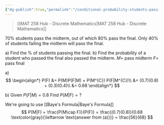 ```yaml
---
{"dg-publish":true,"permalink":"/conditional-probability-students-passing-example/","dgHomeLink":true,"dgPassFrontmatter":false,"dgShowLocalGraph":true}
---
```


> [[MAT 258 Hub - Discrete Mathematics|MAT 258 Hub - Discrete Mathematics]]

$70\%$ students pass the midterm, out of which 80% pass the final.
Only 40% of students failing the midterm will pass the final.

a) Find the % of students passing the final.
b) Find the probability of a student who passed the final also passed the midterm.
$M=$ pass midterm
$F=$ pass final


<style>
.container {font-family: sans-serif; text-align: center;}
.button-wrapper button {z-index: 1;height: 40px; width: 100px; margin: 10px;padding: 5px;}
.excalidraw .App-menu_top .buttonList { display: flex;}
.excalidraw-wrapper { height: 800px; margin: 50px; position: relative;}
:root[dir="ltr"] .excalidraw .layer-ui__wrapper .zen-mode-transition.App-menu_bottom--transition-left {transform: none;}
</style><script src="https://unpkg.com/react@17/umd/react.production.min.js"></script><script src="https://unpkg.com/react-dom@17/umd/react-dom.production.min.js"></script><script type="text/javascript" src="https://unpkg.com/@excalidraw/excalidraw@0.12.0/dist/excalidraw.production.min.js"></script><div id="Conditional_probability_students_passing_example_2024-02-13_0939.37.excalidraw.md1"></div><script>(function(){const InitialData={"type":"excalidraw","version":2,"source":"https://github.com/zsviczian/obsidian-excalidraw-plugin/releases/tag/1.9.19","elements":[{"id":"jdOKWNAbg92fq_zo46ft2","type":"line","x":-310,"y":-61.25,"width":125,"height":124.99999999999997,"angle":0,"strokeColor":"#1e1e1e","backgroundColor":"transparent","fillStyle":"hachure","strokeWidth":1,"strokeStyle":"solid","roughness":1,"opacity":100,"groupIds":[],"frameId":null,"roundness":{"type":2},"seed":1388650270,"version":87,"versionNonce":927382658,"isDeleted":false,"boundElements":null,"updated":1707845982136,"link":null,"locked":false,"points":[[0,0],[125,-124.99999999999997]],"lastCommittedPoint":null,"startBinding":null,"endBinding":null,"startArrowhead":null,"endArrowhead":null},{"id":"NLyhnE9CIHVlqxSh0bPkC","type":"line","x":-312,"y":-60.25,"width":112,"height":111.99999999999999,"angle":0,"strokeColor":"#1e1e1e","backgroundColor":"transparent","fillStyle":"hachure","strokeWidth":1,"strokeStyle":"solid","roughness":1,"opacity":100,"groupIds":[],"frameId":null,"roundness":{"type":2},"seed":503307330,"version":77,"versionNonce":1107728286,"isDeleted":false,"boundElements":null,"updated":1707845987647,"link":null,"locked":false,"points":[[0,0],[112,111.99999999999999]],"lastCommittedPoint":null,"startBinding":null,"endBinding":null,"startArrowhead":null,"endArrowhead":null},{"type":"image","version":65,"versionNonce":1169932482,"isDeleted":false,"id":"nWUDPykg","fillStyle":"hachure","strokeWidth":1,"strokeStyle":"solid","roughness":1,"opacity":100,"angle":0,"x":-154.5,"y":-196,"strokeColor":"#000000","backgroundColor":"transparent","width":17,"height":11,"seed":15967,"groupIds":[],"frameId":null,"roundness":null,"boundElements":[],"updated":1707845999876,"link":null,"locked":false,"status":"pending","fileId":"af7486bf3d908b1e2d3ae1bdaa4402c02015b01b","scale":[1,1]},{"type":"image","version":63,"versionNonce":1479619678,"isDeleted":false,"id":"x6UqkHbK","fillStyle":"hachure","strokeWidth":1,"strokeStyle":"solid","roughness":1,"opacity":100,"angle":0,"x":-178,"y":46,"strokeColor":"#000000","backgroundColor":"transparent","width":28,"height":15,"seed":60128,"groupIds":[],"frameId":null,"roundness":null,"boundElements":[],"updated":1707846006302,"link":null,"locked":false,"status":"pending","fileId":"ba76d38302c9d011c7f9ca308ec22c4bd9d34619","scale":[1,1]},{"type":"image","version":202,"versionNonce":1320374174,"isDeleted":false,"id":"4qxVONSL","fillStyle":"hachure","strokeWidth":1,"strokeStyle":"solid","roughness":1,"opacity":100,"angle":0,"x":28.5,"y":-278,"strokeColor":"#000000","backgroundColor":"transparent","width":19,"height":11,"seed":24543,"groupIds":[],"frameId":null,"roundness":null,"boundElements":[],"updated":1707846050940,"link":null,"locked":false,"status":"pending","fileId":"c31ef9f6af902b06d189fa3f1321890856f7af27","scale":[1,1]},{"id":"weGokXo7CzN4t0m8jT_yE","type":"line","x":-123,"y":-196.25,"width":123.04774941164095,"height":71.04165124598853,"angle":0,"strokeColor":"#1e1e1e","backgroundColor":"transparent","fillStyle":"hachure","strokeWidth":1,"strokeStyle":"solid","roughness":1,"opacity":100,"groupIds":[],"frameId":null,"roundness":{"type":2},"seed":1752359006,"version":178,"versionNonce":206477762,"isDeleted":false,"boundElements":null,"updated":1707846040906,"link":null,"locked":false,"points":[[0,0],[123.04774941164095,-71.04165124598853]],"lastCommittedPoint":null,"startBinding":null,"endBinding":null,"startArrowhead":null,"endArrowhead":null},{"id":"CqatVaNnBzWGbogT3FgwA","type":"line","x":-115,"y":-189.25,"width":112.363448015713,"height":30.107695154586736,"angle":0,"strokeColor":"#1e1e1e","backgroundColor":"transparent","fillStyle":"hachure","strokeWidth":1,"strokeStyle":"solid","roughness":1,"opacity":100,"groupIds":[],"frameId":null,"roundness":{"type":2},"seed":1970784002,"version":61,"versionNonce":2023849182,"isDeleted":false,"boundElements":null,"updated":1707846024161,"link":null,"locked":false,"points":[[0,0],[112.363448015713,30.107695154586736]],"lastCommittedPoint":null,"startBinding":null,"endBinding":null,"startArrowhead":null,"endArrowhead":null},{"id":"JaVQDUoMRQDbTJWXLesc9","type":"line","x":-126,"y":54.75,"width":122.76056233274298,"height":32.893593539448986,"angle":0,"strokeColor":"#1e1e1e","backgroundColor":"transparent","fillStyle":"hachure","strokeWidth":1,"strokeStyle":"solid","roughness":1,"opacity":100,"groupIds":[],"frameId":null,"roundness":{"type":2},"seed":1331310878,"version":66,"versionNonce":880830402,"isDeleted":false,"boundElements":null,"updated":1707846029043,"link":null,"locked":false,"points":[[0,0],[122.76056233274298,-32.893593539448986]],"lastCommittedPoint":null,"startBinding":null,"endBinding":null,"startArrowhead":null,"endArrowhead":null},{"id":"URgaunzZdUL2z7Q9TA6hi","type":"line","x":-129,"y":57.75,"width":121.14453692895854,"height":32.460580837556776,"angle":0,"strokeColor":"#1e1e1e","backgroundColor":"transparent","fillStyle":"hachure","strokeWidth":1,"strokeStyle":"solid","roughness":1,"opacity":100,"groupIds":[],"frameId":null,"roundness":{"type":2},"seed":1969364866,"version":59,"versionNonce":1053916126,"isDeleted":false,"boundElements":null,"updated":1707846032984,"link":null,"locked":false,"points":[[0,0],[121.14453692895854,32.460580837556776]],"lastCommittedPoint":null,"startBinding":null,"endBinding":null,"startArrowhead":null,"endArrowhead":null},{"type":"image","version":36,"versionNonce":820602882,"isDeleted":false,"id":"VjHDm0tOgbuQlNvMqYZjr","fillStyle":"hachure","strokeWidth":1,"strokeStyle":"solid","roughness":1,"opacity":100,"angle":0,"x":40.5,"y":-176,"strokeColor":"#000000","backgroundColor":"transparent","width":23,"height":15,"seed":1100340446,"groupIds":[],"frameId":null,"roundness":null,"boundElements":null,"updated":1707846059759,"link":null,"locked":false,"status":"pending","fileId":"bea5f68119d8922dc199dfe3beda340900c1ce25","scale":[1,1]},{"type":"image","version":64,"versionNonce":1485240578,"isDeleted":false,"id":"DQJHHQBZ","fillStyle":"hachure","strokeWidth":1,"strokeStyle":"solid","roughness":1,"opacity":100,"angle":0,"x":24.5,"y":11,"strokeColor":"#000000","backgroundColor":"transparent","width":19,"height":11,"seed":78017,"groupIds":[],"frameId":null,"roundness":null,"boundElements":[],"updated":1707846057932,"link":null,"locked":false,"status":"pending","fileId":"2d5e9a1549828c33d2ae254d999989917808ca15","scale":[1,1]},{"type":"image","version":130,"versionNonce":602155074,"isDeleted":false,"id":"SBLlK7bz","fillStyle":"hachure","strokeWidth":1,"strokeStyle":"solid","roughness":1,"opacity":100,"angle":0,"x":21.5,"y":80,"strokeColor":"#000000","backgroundColor":"transparent","width":23,"height":15,"seed":84590,"groupIds":[],"frameId":null,"roundness":null,"boundElements":[],"updated":1707846061290,"link":null,"locked":false,"status":"pending","fileId":"865ce7b4ed3159ff4bd7e7f7c7a401884fe64d93","scale":[1,1]},{"id":"o6YWeWvY","type":"text","x":-311,"y":-187.25,"width":29.999984741210938,"height":25,"angle":0,"strokeColor":"#e03131","backgroundColor":"transparent","fillStyle":"hachure","strokeWidth":1,"strokeStyle":"solid","roughness":1,"opacity":100,"groupIds":[],"frameId":null,"roundness":null,"seed":1322636638,"version":4,"versionNonce":177049282,"isDeleted":false,"boundElements":null,"updated":1707846072111,"link":null,"locked":false,"text":"0.7","rawText":"0.7","fontSize":20,"fontFamily":1,"textAlign":"left","verticalAlign":"top","baseline":18,"containerId":null,"originalText":"0.7","lineHeight":1.25},{"id":"7IvTk9k7","type":"text","x":-89,"y":-290.25,"width":34.53997802734375,"height":25,"angle":0,"strokeColor":"#e03131","backgroundColor":"transparent","fillStyle":"hachure","strokeWidth":1,"strokeStyle":"solid","roughness":1,"opacity":100,"groupIds":[],"frameId":null,"roundness":null,"seed":320282050,"version":18,"versionNonce":1190517726,"isDeleted":false,"boundElements":null,"updated":1707846078278,"link":null,"locked":false,"text":"0.8","rawText":"0.8","fontSize":20,"fontFamily":1,"textAlign":"left","verticalAlign":"top","baseline":18,"containerId":null,"originalText":"0.8","lineHeight":1.25},{"id":"ZidwQZ6L","type":"text","x":-84,"y":-156.25,"width":33.47998046875,"height":25,"angle":0,"strokeColor":"#e03131","backgroundColor":"transparent","fillStyle":"hachure","strokeWidth":1,"strokeStyle":"solid","roughness":1,"opacity":100,"groupIds":[],"frameId":null,"roundness":null,"seed":2064121986,"version":47,"versionNonce":583567454,"isDeleted":false,"boundElements":null,"updated":1707846083365,"link":null,"locked":false,"text":"0.2","rawText":"0.2","fontSize":20,"fontFamily":1,"textAlign":"left","verticalAlign":"top","baseline":18,"containerId":null,"originalText":"0.2","lineHeight":1.25},{"id":"hIEGAVS6","type":"text","x":-309,"y":8.75,"width":32.8599853515625,"height":25,"angle":0,"strokeColor":"#e03131","backgroundColor":"transparent","fillStyle":"hachure","strokeWidth":1,"strokeStyle":"solid","roughness":1,"opacity":100,"groupIds":[],"frameId":null,"roundness":null,"seed":1721990146,"version":24,"versionNonce":908935966,"isDeleted":false,"boundElements":null,"updated":1707846087710,"link":null,"locked":false,"text":"0.3","rawText":"0.3","fontSize":20,"fontFamily":1,"textAlign":"left","verticalAlign":"top","baseline":18,"containerId":null,"originalText":"0.3","lineHeight":1.25},{"id":"LCcynreG","type":"text","x":-85,"y":0.75,"width":32.03997802734375,"height":25,"angle":0,"strokeColor":"#e03131","backgroundColor":"transparent","fillStyle":"hachure","strokeWidth":1,"strokeStyle":"solid","roughness":1,"opacity":100,"groupIds":[],"frameId":null,"roundness":null,"seed":1364819266,"version":28,"versionNonce":2140526302,"isDeleted":false,"boundElements":null,"updated":1707846092315,"link":null,"locked":false,"text":"0.4","rawText":"0.4","fontSize":20,"fontFamily":1,"textAlign":"left","verticalAlign":"top","baseline":18,"containerId":null,"originalText":"0.4","lineHeight":1.25},{"id":"XcmHfDS4","type":"text","x":-110,"y":90.75,"width":32.03997802734375,"height":25,"angle":0,"strokeColor":"#e03131","backgroundColor":"transparent","fillStyle":"hachure","strokeWidth":1,"strokeStyle":"solid","roughness":1,"opacity":100,"groupIds":[],"frameId":null,"roundness":null,"seed":196081026,"version":67,"versionNonce":629975134,"isDeleted":false,"boundElements":null,"updated":1707846097481,"link":null,"locked":false,"text":"0.6","rawText":"0.6","fontSize":20,"fontFamily":1,"textAlign":"left","verticalAlign":"top","baseline":18,"containerId":null,"originalText":"0.6","lineHeight":1.25},{"id":"MwqFqnJV3rGLpOTiaDq-D","type":"rectangle","x":5,"y":-301.25,"width":61,"height":56,"angle":0,"strokeColor":"#1971c2","backgroundColor":"transparent","fillStyle":"hachure","strokeWidth":1,"strokeStyle":"dashed","roughness":1,"opacity":100,"groupIds":[],"frameId":null,"roundness":{"type":3},"seed":1075567902,"version":55,"versionNonce":288291486,"isDeleted":false,"boundElements":null,"updated":1707846106060,"link":null,"locked":false},{"id":"Wo_y8rhBTcKjivCQYVgdU","type":"rectangle","x":9,"y":-12.25,"width":48,"height":54,"angle":0,"strokeColor":"#1971c2","backgroundColor":"transparent","fillStyle":"hachure","strokeWidth":1,"strokeStyle":"dashed","roughness":1,"opacity":100,"groupIds":[],"frameId":null,"roundness":{"type":3},"seed":2096232158,"version":62,"versionNonce":704412190,"isDeleted":false,"boundElements":null,"updated":1707846110827,"link":null,"locked":false}],"appState":{"theme":"light","viewBackgroundColor":"#ffffff","currentItemStrokeColor":"#1971c2","currentItemBackgroundColor":"transparent","currentItemFillStyle":"hachure","currentItemStrokeWidth":1,"currentItemStrokeStyle":"dashed","currentItemRoughness":1,"currentItemOpacity":100,"currentItemFontFamily":1,"currentItemFontSize":20,"currentItemTextAlign":"left","currentItemStartArrowhead":null,"currentItemEndArrowhead":"arrow","scrollX":959,"scrollY":480.75,"zoom":{"value":1},"currentItemRoundness":"round","gridSize":null,"gridColor":{"Bold":"#C9C9C9FF","Regular":"#EDEDEDFF"},"currentStrokeOptions":null,"previousGridSize":null,"frameRendering":{"enabled":true,"clip":true,"name":true,"outline":true}},"files":{}};InitialData.scrollToContent=true;App=()=>{const e=React.useRef(null),t=React.useRef(null),[n,i]=React.useState({width:void 0,height:void 0});return React.useEffect(()=>{i({width:t.current.getBoundingClientRect().width,height:t.current.getBoundingClientRect().height});const e=()=>{i({width:t.current.getBoundingClientRect().width,height:t.current.getBoundingClientRect().height})};return window.addEventListener("resize",e),()=>window.removeEventListener("resize",e)},[t]),React.createElement(React.Fragment,null,React.createElement("div",{className:"excalidraw-wrapper",ref:t},React.createElement(ExcalidrawLib.Excalidraw,{ref:e,width:n.width,height:n.height,initialData:InitialData,viewModeEnabled:!0,zenModeEnabled:!0,gridModeEnabled:!1})))},excalidrawWrapper=document.getElementById("Conditional_probability_students_passing_example_2024-02-13_0939.37.excalidraw.md1");ReactDOM.render(React.createElement(App),excalidrawWrapper);})();</script>

a) 
$$
\begin{align*}
P(F) &= P(M)P(F|M) + P(M^{C}) P(F|M^{C})\\
&= (0.7)(0.8) + (0.3)(0.4)\\
&= 0.68
\end{align*}
$$

b)
Given $P(F|M) = 0.8$
Find $P(M|F)=?$

We're going to use [[Baye's Formula|Baye's Formula]]
$$
P(M|F) = \frac{P(M\cap F)}{P(F)} = \frac{(0.7)(0.8)}{0.68 \textcolor{gray}{\leftarrow \text{answer from (a)}}} = \frac{56}{68}
$$